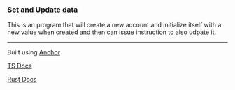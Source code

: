 ### Set and Update data

This is an program that will create a new account and initialize itself with a new value when created and then can issue instruction to also udpate it.


----

Built using [Anchor](https://project-serum.github.io/anchor/getting-started/introduction.html)

[TS Docs](https://project-serum.github.io/anchor/ts/index.html)

[Rust Docs](https://docs.rs/anchor-lang/0.13.2/anchor_lang/index.html)
